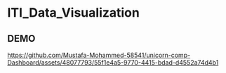 # ITI_Data_Visualization

## DEMO
https://github.com/Mustafa-Mohammed-58541/unicorn-comp-Dashboard/assets/48077793/55f1e4a5-9770-4415-bdad-d4552a74d4b1

